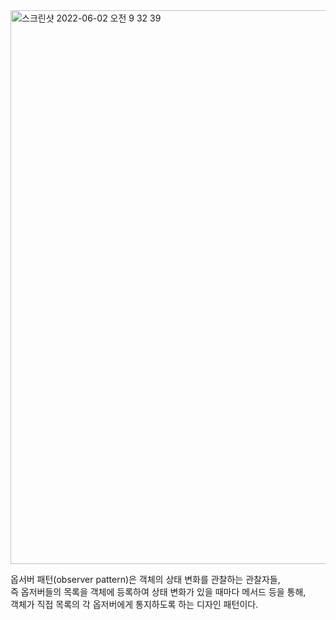 <img width="886" alt="스크린샷 2022-06-02 오전 9 32 39" src="https://user-images.githubusercontent.com/80697064/171523387-aa03775c-6eb3-4703-8a8a-5038589c31d1.png">

옵서버 패턴(observer pattern)은 객체의 상태 변화를 관찰하는 관찰자들,  
즉 옵저버들의 목록을 객체에 등록하여 상태 변화가 있을 때마다 메서드 등을 통해,  
객체가 직접 목록의 각 옵저버에게 통지하도록 하는 디자인 패턴이다.


